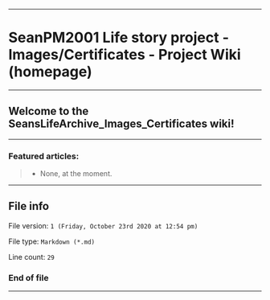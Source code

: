 
***

# SeanPM2001 Life story project - Images/Certificates - Project Wiki (homepage)

***

## Welcome to the SeansLifeArchive_Images_Certificates wiki!

***

### Featured articles:

> * None, at the moment.

***

## File info

File version: `1 (Friday, October 23rd 2020 at 12:54 pm)`

File type: `Markdown (*.md)`

Line count: `29`

### End of file

***
